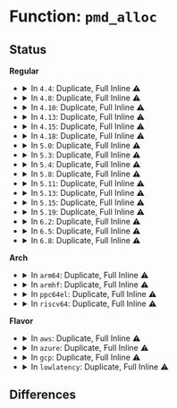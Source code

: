 # Function: <code>pmd_alloc</code>

## Status
<b>Regular</b>
<ul>
<li>
<details>
<summary>In <code>4.4</code>: Duplicate, Full Inline ⚠️</summary>

**Collision:** Static Duplication

**Inline:** Full

**Transformation:** False

**Instances:**

```
In arch/x86/kernel/tboot.c (ffffffff81f6a346)
Location: include/linux/mm.h:1515
Inline: True
Inline callers:
  - arch/x86/kernel/tboot.c:tboot_late_init
```
```
In mm/memory.c (ffffffff811becd9)
Location: include/linux/mm.h:1515
Inline: True
Inline callers:
  - mm/memory.c:handle_mm_fault
  - mm/memory.c:remap_pfn_range
  - mm/memory.c:copy_page_range
  - mm/memory.c:__get_locked_pte
```
```
In mm/mremap.c (ffffffff811c94a3)
Location: include/linux/mm.h:1515
Inline: True
Inline callers:
  - mm/mremap.c:move_page_tables
```
```
In mm/vmalloc.c (ffffffff811cdf6a)
Location: include/linux/mm.h:1515
Inline: True
```
```
In mm/hugetlb.c (ffffffff811de41f)
Location: include/linux/mm.h:1515
Inline: True
Inline callers:
  - mm/hugetlb.c:huge_pmd_share
  - mm/hugetlb.c:huge_pmd_share
  - mm/hugetlb.c:huge_pte_alloc
```
```
In mm/userfaultfd.c (ffffffff81207779)
Location: include/linux/mm.h:1515
Inline: True
Inline callers:
  - mm/userfaultfd.c:mm_alloc_pmd
```
```
In lib/ioremap.c (ffffffff813eb124)
Location: include/linux/mm.h:1515
Inline: True
```
</details>
</li>
<li>
<details>
<summary>In <code>4.8</code>: Duplicate, Full Inline ⚠️</summary>

**Collision:** Static Duplication

**Inline:** Full

**Transformation:** False

**Instances:**

```
In arch/x86/kernel/tboot.c (ffffffff81f92623)
Location: include/linux/mm.h:1631
Inline: True
Inline callers:
  - arch/x86/kernel/tboot.c:tboot_late_init
```
```
In mm/memory.c (ffffffff811dab90)
Location: include/linux/mm.h:1631
Inline: True
Inline callers:
  - mm/memory.c:handle_mm_fault
  - mm/memory.c:apply_to_page_range
  - mm/memory.c:remap_pfn_range
  - mm/memory.c:__get_locked_pte
  - mm/memory.c:copy_page_range
```
```
In mm/mremap.c (ffffffff811e5893)
Location: include/linux/mm.h:1631
Inline: True
Inline callers:
  - mm/mremap.c:move_page_tables
```
```
In mm/vmalloc.c (ffffffff811eab4c)
Location: include/linux/mm.h:1631
Inline: True
```
```
In mm/hugetlb.c (ffffffff811fcbe4)
Location: include/linux/mm.h:1631
Inline: True
Inline callers:
  - mm/hugetlb.c:huge_pte_alloc
  - mm/hugetlb.c:huge_pmd_share
  - mm/hugetlb.c:huge_pmd_share
```
```
In mm/userfaultfd.c (ffffffff8122d04d)
Location: include/linux/mm.h:1631
Inline: True
Inline callers:
  - mm/userfaultfd.c:mm_alloc_pmd
```
```
In lib/ioremap.c (ffffffff814314fe)
Location: include/linux/mm.h:1631
Inline: True
```
</details>
</li>
<li>
<details>
<summary>In <code>4.10</code>: Duplicate, Full Inline ⚠️</summary>

**Collision:** Static Duplication

**Inline:** Full

**Transformation:** False

**Instances:**

```
In arch/x86/kernel/tboot.c (ffffffff81fcd8ef)
Location: include/linux/mm.h:1605
Inline: True
Inline callers:
  - arch/x86/kernel/tboot.c:tboot_late_init
```
```
In mm/memory.c (ffffffff811ea752)
Location: include/linux/mm.h:1605
Inline: True
Inline callers:
  - mm/memory.c:handle_mm_fault
  - mm/memory.c:apply_to_page_range
  - mm/memory.c:remap_pfn_range
  - mm/memory.c:__get_locked_pte
  - mm/memory.c:copy_page_range
```
```
In mm/mremap.c (ffffffff811f5ac9)
Location: include/linux/mm.h:1605
Inline: True
Inline callers:
  - mm/mremap.c:move_page_tables
```
```
In mm/vmalloc.c (ffffffff811fbd87)
Location: include/linux/mm.h:1605
Inline: True
```
```
In mm/hugetlb.c (ffffffff8120d6c4)
Location: include/linux/mm.h:1605
Inline: True
Inline callers:
  - mm/hugetlb.c:huge_pte_alloc
  - mm/hugetlb.c:huge_pmd_share
  - mm/hugetlb.c:huge_pmd_share
```
```
In mm/userfaultfd.c (ffffffff8123f56d)
Location: include/linux/mm.h:1605
Inline: True
Inline callers:
  - mm/userfaultfd.c:mm_alloc_pmd
```
```
In lib/ioremap.c (ffffffff8144d76e)
Location: include/linux/mm.h:1605
Inline: True
Inline callers:
  - lib/ioremap.c:ioremap_page_range
```
</details>
</li>
<li>
<details>
<summary>In <code>4.13</code>: Duplicate, Full Inline ⚠️</summary>

**Collision:** Static Duplication

**Inline:** Full

**Transformation:** False

**Instances:**

```
In arch/x86/kernel/tboot.c (ffffffff820adf39)
Location: include/linux/mm.h:1658
Inline: True
```
```
In mm/memory.c (ffffffff811f576a)
Location: include/linux/mm.h:1658
Inline: True
Inline callers:
  - mm/memory.c:__handle_mm_fault
  - mm/memory.c:apply_to_page_range
  - mm/memory.c:remap_pfn_range
  - mm/memory.c:__get_locked_pte
  - mm/memory.c:copy_page_range
```
```
In mm/mremap.c (ffffffff812008ac)
Location: include/linux/mm.h:1658
Inline: True
Inline callers:
  - mm/mremap.c:move_page_tables
```
```
In mm/vmalloc.c (ffffffff81206a8b)
Location: include/linux/mm.h:1658
Inline: True
```
```
In mm/hugetlb.c (ffffffff81219514)
Location: include/linux/mm.h:1658
Inline: True
Inline callers:
  - mm/hugetlb.c:huge_pte_alloc
  - mm/hugetlb.c:huge_pmd_share
  - mm/hugetlb.c:huge_pmd_share
```
```
In mm/userfaultfd.c (ffffffff8124aec1)
Location: include/linux/mm.h:1658
Inline: True
Inline callers:
  - mm/userfaultfd.c:mm_alloc_pmd
```
```
In lib/ioremap.c (ffffffff818ed41f)
Location: include/linux/mm.h:1658
Inline: True
Inline callers:
  - lib/ioremap.c:ioremap_page_range
```
</details>
</li>
<li>
<details>
<summary>In <code>4.15</code>: Duplicate, Full Inline ⚠️</summary>

**Collision:** Static Duplication

**Inline:** Full

**Transformation:** False

**Instances:**

```
In arch/x86/kernel/tboot.c (ffffffff826b4449)
Location: include/linux/mm.h:1760
Inline: True
```
```
In mm/memory.c (ffffffff8120e6ef)
Location: include/linux/mm.h:1760
Inline: True
Inline callers:
  - mm/memory.c:__handle_mm_fault
  - mm/memory.c:apply_to_page_range
  - mm/memory.c:remap_pfn_range
  - mm/memory.c:__get_locked_pte
  - mm/memory.c:copy_page_range
```
```
In mm/mremap.c (ffffffff81219084)
Location: include/linux/mm.h:1760
Inline: True
Inline callers:
  - mm/mremap.c:move_page_tables
```
```
In mm/vmalloc.c (ffffffff8121fad8)
Location: include/linux/mm.h:1760
Inline: True
```
```
In mm/hugetlb.c (ffffffff81234513)
Location: include/linux/mm.h:1760
Inline: True
Inline callers:
  - mm/hugetlb.c:huge_pte_alloc
  - mm/hugetlb.c:huge_pmd_share
  - mm/hugetlb.c:huge_pmd_share
```
```
In mm/migrate.c (ffffffff81249f8e)
Location: include/linux/mm.h:1760
Inline: True
```
```
In mm/userfaultfd.c (ffffffff8126b140)
Location: include/linux/mm.h:1760
Inline: True
Inline callers:
  - mm/userfaultfd.c:mm_alloc_pmd
```
```
In lib/ioremap.c (ffffffff8197354d)
Location: include/linux/mm.h:1760
Inline: True
Inline callers:
  - lib/ioremap.c:ioremap_page_range
```
</details>
</li>
<li>
<details>
<summary>In <code>4.18</code>: Duplicate, Full Inline ⚠️</summary>

**Collision:** Static Duplication

**Inline:** Full

**Transformation:** False

**Instances:**

```
In arch/x86/kernel/tboot.c (ffffffff826ddbc6)
Location: include/linux/mm.h:1847
Inline: True
Inline callers:
  - arch/x86/kernel/tboot.c:tboot_late_init
```
```
In mm/memory.c (ffffffff8122ff22)
Location: include/linux/mm.h:1847
Inline: True
Inline callers:
  - mm/memory.c:__handle_mm_fault
  - mm/memory.c:apply_to_page_range
  - mm/memory.c:remap_pfn_range
  - mm/memory.c:__get_locked_pte
  - mm/memory.c:copy_page_range
```
```
In mm/mremap.c (ffffffff8123aa3b)
Location: include/linux/mm.h:1847
Inline: True
Inline callers:
  - mm/mremap.c:move_page_tables
```
```
In mm/vmalloc.c (ffffffff81240b89)
Location: include/linux/mm.h:1847
Inline: True
```
```
In mm/hugetlb.c (ffffffff812574b5)
Location: include/linux/mm.h:1847
Inline: True
Inline callers:
  - mm/hugetlb.c:huge_pte_alloc
  - mm/hugetlb.c:huge_pmd_share
  - mm/hugetlb.c:huge_pmd_share
```
```
In mm/migrate.c (ffffffff8126eefc)
Location: include/linux/mm.h:1847
Inline: True
```
```
In mm/userfaultfd.c (ffffffff8128fb2e)
Location: include/linux/mm.h:1847
Inline: True
Inline callers:
  - mm/userfaultfd.c:mm_alloc_pmd
```
```
In lib/ioremap.c (ffffffff819cf9eb)
Location: include/linux/mm.h:1847
Inline: True
Inline callers:
  - lib/ioremap.c:ioremap_page_range
```
</details>
</li>
<li>
<details>
<summary>In <code>5.0</code>: Duplicate, Full Inline ⚠️</summary>

**Collision:** Static Duplication

**Inline:** Full

**Transformation:** False

**Instances:**

```
In arch/x86/kernel/tboot.c (ffffffff8289400e)
Location: include/linux/mm.h:1925
Inline: True
Inline callers:
  - arch/x86/kernel/tboot.c:tboot_late_init
```
```
In mm/memory.c (ffffffff81241c18)
Location: include/linux/mm.h:1925
Inline: True
Inline callers:
  - mm/memory.c:__handle_mm_fault
  - mm/memory.c:apply_to_page_range
  - mm/memory.c:remap_pfn_range
  - mm/memory.c:__get_locked_pte
  - mm/memory.c:copy_page_range
```
```
In mm/mremap.c (ffffffff8124ec44)
Location: include/linux/mm.h:1925
Inline: True
Inline callers:
  - mm/mremap.c:move_page_tables
```
```
In mm/vmalloc.c (ffffffff8125546e)
Location: include/linux/mm.h:1925
Inline: True
```
```
In mm/hugetlb.c (ffffffff8126bb35)
Location: include/linux/mm.h:1925
Inline: True
Inline callers:
  - mm/hugetlb.c:huge_pte_alloc
  - mm/hugetlb.c:huge_pmd_share
  - mm/hugetlb.c:huge_pmd_share
```
```
In mm/migrate.c (ffffffff812835ac)
Location: include/linux/mm.h:1925
Inline: True
```
```
In mm/userfaultfd.c (ffffffff812a4a4e)
Location: include/linux/mm.h:1925
Inline: True
Inline callers:
  - mm/userfaultfd.c:mm_alloc_pmd
```
```
In lib/ioremap.c (ffffffff81a08ec6)
Location: include/linux/mm.h:1925
Inline: True
Inline callers:
  - lib/ioremap.c:ioremap_page_range
```
</details>
</li>
<li>
<details>
<summary>In <code>5.3</code>: Duplicate, Full Inline ⚠️</summary>

**Collision:** Static Duplication

**Inline:** Full

**Transformation:** False

**Instances:**

```
In arch/x86/kernel/tboot.c (ffffffff828ab7bc)
Location: include/linux/mm.h:1920
Inline: True
Inline callers:
  - arch/x86/kernel/tboot.c:tboot_late_init
```
```
In mm/memory.c (ffffffff8125457b)
Location: include/linux/mm.h:1920
Inline: True
Inline callers:
  - mm/memory.c:__handle_mm_fault
  - mm/memory.c:apply_to_page_range
  - mm/memory.c:remap_pfn_range
  - mm/memory.c:__get_locked_pte
  - mm/memory.c:copy_page_range
```
```
In mm/mremap.c (ffffffff81260f9c)
Location: include/linux/mm.h:1920
Inline: True
Inline callers:
  - mm/mremap.c:move_page_tables
```
```
In mm/vmalloc.c (ffffffff812677c0)
Location: include/linux/mm.h:1920
Inline: True
```
```
In mm/hugetlb.c (ffffffff81286e34)
Location: include/linux/mm.h:1920
Inline: True
Inline callers:
  - mm/hugetlb.c:huge_pte_alloc
  - mm/hugetlb.c:huge_pmd_share
  - mm/hugetlb.c:huge_pmd_share
```
```
In mm/userfaultfd.c (ffffffff812c000d)
Location: include/linux/mm.h:1920
Inline: True
Inline callers:
  - mm/userfaultfd.c:mm_alloc_pmd
```
```
In lib/ioremap.c (ffffffff81a787d0)
Location: include/linux/mm.h:1920
Inline: True
Inline callers:
  - lib/ioremap.c:ioremap_pud_range
```
</details>
</li>
<li>
<details>
<summary>In <code>5.4</code>: Duplicate, Full Inline ⚠️</summary>

**Collision:** Static Duplication

**Inline:** Full

**Transformation:** False

**Instances:**

```
In arch/x86/kernel/tboot.c (ffffffff828ae7ca)
Location: include/linux/mm.h:1892
Inline: True
Inline callers:
  - arch/x86/kernel/tboot.c:tboot_late_init
```
```
In mm/memory.c (ffffffff81262adb)
Location: include/linux/mm.h:1892
Inline: True
Inline callers:
  - mm/memory.c:__handle_mm_fault
  - mm/memory.c:apply_to_page_range
  - mm/memory.c:remap_pfn_range
  - mm/memory.c:__get_locked_pte
  - mm/memory.c:copy_page_range
```
```
In mm/mremap.c (ffffffff8126f735)
Location: include/linux/mm.h:1892
Inline: True
Inline callers:
  - mm/mremap.c:move_page_tables
```
```
In mm/vmalloc.c (ffffffff81276120)
Location: include/linux/mm.h:1892
Inline: True
```
```
In mm/hugetlb.c (ffffffff81296a34)
Location: include/linux/mm.h:1892
Inline: True
Inline callers:
  - mm/hugetlb.c:huge_pte_alloc
  - mm/hugetlb.c:huge_pmd_share
  - mm/hugetlb.c:huge_pmd_share
```
```
In mm/migrate.c (ffffffff812af02e)
Location: include/linux/mm.h:1892
Inline: True
```
```
In mm/userfaultfd.c (ffffffff812d1f5d)
Location: include/linux/mm.h:1892
Inline: True
Inline callers:
  - mm/userfaultfd.c:mm_alloc_pmd
```
```
In lib/ioremap.c (ffffffff81aafb80)
Location: include/linux/mm.h:1892
Inline: True
Inline callers:
  - lib/ioremap.c:ioremap_pud_range
```
</details>
</li>
<li>
<details>
<summary>In <code>5.8</code>: Duplicate, Full Inline ⚠️</summary>

**Collision:** Static Duplication

**Inline:** Full

**Transformation:** False

**Instances:**

```
In arch/x86/kernel/tboot.c (ffffffff81047a46)
Location: include/linux/mm.h:2145
Inline: True
Inline callers:
  - arch/x86/kernel/tboot.c:map_tboot_page
```
```
In mm/memory.c (ffffffff8129484d)
Location: include/linux/mm.h:2145
Inline: True
Inline callers:
  - mm/memory.c:__handle_mm_fault
  - mm/memory.c:remap_pfn_range
  - mm/memory.c:__get_locked_pte
  - mm/memory.c:copy_page_range
```
```
In mm/mremap.c (ffffffff8129fcca)
Location: include/linux/mm.h:2145
Inline: True
```
```
In mm/hugetlb.c (ffffffff812c9fed)
Location: include/linux/mm.h:2145
Inline: True
Inline callers:
  - mm/hugetlb.c:huge_pte_alloc
  - mm/hugetlb.c:huge_pmd_share
  - mm/hugetlb.c:huge_pmd_share
```
```
In mm/migrate.c (ffffffff812e50c9)
Location: include/linux/mm.h:2145
Inline: True
```
```
In mm/userfaultfd.c (ffffffff81307d4a)
Location: include/linux/mm.h:2145
Inline: True
Inline callers:
  - mm/userfaultfd.c:mm_alloc_pmd
```
</details>
</li>
<li>
<details>
<summary>In <code>5.11</code>: Duplicate, Full Inline ⚠️</summary>

**Collision:** Static Duplication

**Inline:** Full

**Transformation:** False

**Instances:**

```
In arch/x86/kernel/tboot.c (ffffffff81bd4ccc)
Location: include/linux/mm.h:2163
Inline: True
Inline callers:
  - arch/x86/kernel/tboot.c:map_tboot_page
```
```
In mm/memory.c (ffffffff8129f0cd)
Location: include/linux/mm.h:2163
Inline: True
Inline callers:
  - mm/memory.c:__handle_mm_fault
  - mm/memory.c:remap_pfn_range
  - mm/memory.c:__get_locked_pte
  - mm/memory.c:copy_p4d_range
```
```
In mm/mremap.c (ffffffff812ab7c3)
Location: include/linux/mm.h:2163
Inline: True
Inline callers:
  - mm/mremap.c:move_page_tables
```
```
In mm/hugetlb.c (ffffffff812d5c2d)
Location: include/linux/mm.h:2163
Inline: True
Inline callers:
  - mm/hugetlb.c:huge_pte_alloc
  - mm/hugetlb.c:huge_pmd_share
  - mm/hugetlb.c:huge_pmd_share
```
```
In mm/migrate.c (ffffffff812f048c)
Location: include/linux/mm.h:2163
Inline: True
```
```
In mm/userfaultfd.c (ffffffff81313a7a)
Location: include/linux/mm.h:2163
Inline: True
Inline callers:
  - mm/userfaultfd.c:mm_alloc_pmd
```
</details>
</li>
<li>
<details>
<summary>In <code>5.13</code>: Duplicate, Full Inline ⚠️</summary>

**Collision:** Static Duplication

**Inline:** Full

**Transformation:** False

**Instances:**

```
In arch/x86/kernel/tboot.c (ffffffff81bc7115)
Location: include/linux/mm.h:2171
Inline: True
Inline callers:
  - arch/x86/kernel/tboot.c:map_tboot_page
```
```
In mm/memory.c (ffffffff812a418a)
Location: include/linux/mm.h:2171
Inline: True
Inline callers:
  - mm/memory.c:__handle_mm_fault
  - mm/memory.c:remap_pfn_range_notrack
  - mm/memory.c:__get_locked_pte
  - mm/memory.c:copy_pmd_range
```
```
In mm/mremap.c (ffffffff812b0bbd)
Location: include/linux/mm.h:2171
Inline: True
Inline callers:
  - mm/mremap.c:move_page_tables
```
```
In mm/hugetlb.c (ffffffff812dc8fe)
Location: include/linux/mm.h:2171
Inline: True
Inline callers:
  - mm/hugetlb.c:huge_pte_alloc
  - mm/hugetlb.c:huge_pmd_share
```
```
In mm/migrate.c (ffffffff812f67a3)
Location: include/linux/mm.h:2171
Inline: True
```
```
In mm/userfaultfd.c (ffffffff81319c26)
Location: include/linux/mm.h:2171
Inline: True
Inline callers:
  - mm/userfaultfd.c:mm_alloc_pmd
```
</details>
</li>
<li>
<details>
<summary>In <code>5.15</code>: Duplicate, Full Inline ⚠️</summary>

**Collision:** Static Duplication

**Inline:** Full

**Transformation:** False

**Instances:**

```
In arch/x86/kernel/tboot.c (ffffffff81c9a718)
Location: include/linux/mm.h:2200
Inline: True
Inline callers:
  - arch/x86/kernel/tboot.c:map_tboot_page
```
```
In mm/memory.c (ffffffff812e54b6)
Location: include/linux/mm.h:2200
Inline: True
Inline callers:
  - mm/memory.c:__handle_mm_fault
  - mm/memory.c:remap_pfn_range_notrack
  - mm/memory.c:walk_to_pmd
  - mm/memory.c:copy_pmd_range
```
```
In mm/mremap.c (ffffffff812f25f6)
Location: include/linux/mm.h:2200
Inline: True
Inline callers:
  - mm/mremap.c:move_page_tables
```
```
In mm/hugetlb.c (ffffffff81323ac8)
Location: include/linux/mm.h:2200
Inline: True
Inline callers:
  - mm/hugetlb.c:huge_pte_alloc
  - mm/hugetlb.c:huge_pmd_share
```
```
In mm/migrate.c (ffffffff81340ded)
Location: include/linux/mm.h:2200
Inline: True
```
```
In mm/userfaultfd.c (ffffffff813669d3)
Location: include/linux/mm.h:2200
Inline: True
Inline callers:
  - mm/userfaultfd.c:mm_alloc_pmd
```
</details>
</li>
<li>
<details>
<summary>In <code>5.19</code>: Duplicate, Full Inline ⚠️</summary>

**Collision:** Static Duplication

**Inline:** Full

**Transformation:** False

**Instances:**

```
In arch/x86/kernel/tboot.c (ffffffff81e49b82)
Location: include/linux/mm.h:2278
Inline: True
Inline callers:
  - arch/x86/kernel/tboot.c:map_tboot_page
```
```
In mm/memory.c (ffffffff813477f9)
Location: include/linux/mm.h:2278
Inline: True
Inline callers:
  - mm/memory.c:__handle_mm_fault
  - mm/memory.c:remap_pfn_range_notrack
  - mm/memory.c:walk_to_pmd
  - mm/memory.c:copy_p4d_range
```
```
In mm/mprotect.c (ffffffff81354ac6)
Location: include/linux/mm.h:2278
Inline: True
Inline callers:
  - mm/mprotect.c:change_protection_range
```
```
In mm/mremap.c (ffffffff81356491)
Location: include/linux/mm.h:2278
Inline: True
Inline callers:
  - mm/mremap.c:move_page_tables
```
```
In mm/hugetlb.c (ffffffff813916b4)
Location: include/linux/mm.h:2278
Inline: True
Inline callers:
  - mm/hugetlb.c:huge_pte_alloc
  - mm/hugetlb.c:huge_pmd_share
```
```
In mm/migrate_device.c (ffffffff813b7ccc)
Location: include/linux/mm.h:2278
Inline: True
```
```
In mm/userfaultfd.c (ffffffff813e3d62)
Location: include/linux/mm.h:2278
Inline: True
Inline callers:
  - mm/userfaultfd.c:mm_alloc_pmd
```
</details>
</li>
<li>
<details>
<summary>In <code>6.2</code>: Duplicate, Full Inline ⚠️</summary>

**Collision:** Static Duplication

**Inline:** Full

**Transformation:** False

**Instances:**

```
In arch/x86/kernel/tboot.c (ffffffff81067ed0)
Location: include/linux/mm.h:2442
Inline: True
Inline callers:
  - arch/x86/kernel/tboot.c:map_tboot_page
```
```
In mm/memory.c (ffffffff813bfb86)
Location: include/linux/mm.h:2442
Inline: True
Inline callers:
  - mm/memory.c:__handle_mm_fault
  - mm/memory.c:remap_pfn_range_notrack
  - mm/memory.c:walk_to_pmd
  - mm/memory.c:copy_p4d_range
```
```
In mm/mprotect.c (ffffffff813cf025)
Location: include/linux/mm.h:2442
Inline: True
Inline callers:
  - mm/mprotect.c:change_protection_range
```
```
In mm/mremap.c (ffffffff813d0ab9)
Location: include/linux/mm.h:2442
Inline: True
Inline callers:
  - mm/mremap.c:move_page_tables
```
```
In mm/hugetlb.c (ffffffff8140e76b)
Location: include/linux/mm.h:2442
Inline: True
Inline callers:
  - mm/hugetlb.c:huge_pte_alloc
  - mm/hugetlb.c:huge_pmd_share
```
```
In mm/migrate_device.c (ffffffff8143998b)
Location: include/linux/mm.h:2442
Inline: True
```
```
In mm/userfaultfd.c (ffffffff8146b786)
Location: include/linux/mm.h:2442
Inline: True
Inline callers:
  - mm/userfaultfd.c:mm_alloc_pmd
```
</details>
</li>
<li>
<details>
<summary>In <code>6.5</code>: Duplicate, Full Inline ⚠️</summary>

**Collision:** Static Duplication

**Inline:** Full

**Transformation:** False

**Instances:**

```
In arch/x86/kernel/tboot.c (ffffffff81069780)
Location: include/linux/mm.h:2762
Inline: True
Inline callers:
  - arch/x86/kernel/tboot.c:map_tboot_page
```
```
In mm/memory.c (ffffffff813f4850)
Location: include/linux/mm.h:2762
Inline: True
Inline callers:
  - mm/memory.c:__handle_mm_fault
  - mm/memory.c:remap_p4d_range
  - mm/memory.c:walk_to_pmd
  - mm/memory.c:copy_p4d_range
```
```
In mm/mprotect.c (ffffffff814036f9)
Location: include/linux/mm.h:2762
Inline: True
Inline callers:
  - mm/mprotect.c:change_p4d_range
```
```
In mm/mremap.c (ffffffff814054d8)
Location: include/linux/mm.h:2762
Inline: True
Inline callers:
  - mm/mremap.c:move_page_tables
```
```
In mm/hugetlb.c (ffffffff81441b27)
Location: include/linux/mm.h:2762
Inline: True
Inline callers:
  - mm/hugetlb.c:huge_pte_alloc
  - mm/hugetlb.c:huge_pmd_share
```
```
In mm/migrate_device.c (ffffffff8146e733)
Location: include/linux/mm.h:2762
Inline: True
```
```
In mm/userfaultfd.c (ffffffff814a0589)
Location: include/linux/mm.h:2762
Inline: True
Inline callers:
  - mm/userfaultfd.c:mm_alloc_pmd
```
</details>
</li>
<li>
<details>
<summary>In <code>6.8</code>: Duplicate, Full Inline ⚠️</summary>

**Collision:** Static Duplication

**Inline:** Full

**Transformation:** False

**Instances:**

```
In arch/x86/kernel/tboot.c (ffffffff81070cc0)
Location: include/linux/mm.h:2803
Inline: True
Inline callers:
  - arch/x86/kernel/tboot.c:map_tboot_page
```
```
In mm/memory.c (ffffffff81420e84)
Location: include/linux/mm.h:2803
Inline: True
Inline callers:
  - mm/memory.c:__handle_mm_fault
  - mm/memory.c:remap_pfn_range_notrack
  - mm/memory.c:walk_to_pmd
  - mm/memory.c:copy_p4d_range
```
```
In mm/mprotect.c (ffffffff8142fc79)
Location: include/linux/mm.h:2803
Inline: True
Inline callers:
  - mm/mprotect.c:change_p4d_range
```
```
In mm/mremap.c (ffffffff814319f3)
Location: include/linux/mm.h:2803
Inline: True
Inline callers:
  - mm/mremap.c:move_page_tables
```
```
In mm/hugetlb.c (ffffffff8147bd97)
Location: include/linux/mm.h:2803
Inline: True
Inline callers:
  - mm/hugetlb.c:huge_pte_alloc
  - mm/hugetlb.c:huge_pmd_share
```
```
In mm/migrate_device.c (ffffffff8149d1a4)
Location: include/linux/mm.h:2803
Inline: True
Inline callers:
  - mm/migrate_device.c:migrate_vma_insert_page
```
```
In mm/userfaultfd.c (ffffffff814cfc29)
Location: include/linux/mm.h:2803
Inline: True
Inline callers:
  - mm/userfaultfd.c:mm_alloc_pmd
```
</details>
</li>
</ul>
<b>Arch</b>
<ul>
<li>
<details>
<summary>In <code>arm64</code>: Duplicate, Full Inline ⚠️</summary>

**Collision:** Static Duplication

**Inline:** Full

**Transformation:** False

**Instances:**

```
In arch/arm64/mm/hugetlbpage.c (ffff8000100b0ea0)
Location: include/linux/mm.h:1892
Inline: True
Inline callers:
  - arch/arm64/mm/hugetlbpage.c:huge_pte_alloc
  - arch/arm64/mm/hugetlbpage.c:huge_pte_alloc
  - arch/arm64/mm/hugetlbpage.c:huge_pte_alloc
```
```
In mm/memory.c (ffff8000102f9bf8)
Location: include/linux/mm.h:1892
Inline: True
Inline callers:
  - mm/memory.c:__handle_mm_fault
  - mm/memory.c:apply_to_page_range
  - mm/memory.c:remap_pfn_range
  - mm/memory.c:__get_locked_pte
  - mm/memory.c:copy_page_range
```
```
In mm/mremap.c (ffff800010305f40)
Location: include/linux/mm.h:1892
Inline: True
Inline callers:
  - mm/mremap.c:move_page_tables
```
```
In mm/vmalloc.c (ffff80001030c2d8)
Location: include/linux/mm.h:1892
Inline: True
```
```
In mm/hugetlb.c (ffff8000103335c0)
Location: include/linux/mm.h:1892
Inline: True
Inline callers:
  - mm/hugetlb.c:huge_pmd_share
  - mm/hugetlb.c:huge_pmd_share
```
```
In mm/userfaultfd.c (ffff800010377d94)
Location: include/linux/mm.h:1892
Inline: True
Inline callers:
  - mm/userfaultfd.c:mm_alloc_pmd
```
```
In lib/ioremap.c (ffff800010d89658)
Location: include/linux/mm.h:1892
Inline: True
Inline callers:
  - lib/ioremap.c:ioremap_page_range
```
</details>
</li>
<li>
<details>
<summary>In <code>armhf</code>: Duplicate, Full Inline ⚠️</summary>

**Collision:** Static Duplication

**Inline:** Full

**Transformation:** False

**Instances:**

```
In arch/arm/mm/pgd.c (0)
Location: include/linux/mm.h:1892
Inline: True
```
```
In mm/memory.c (0)
Location: include/linux/mm.h:1892
Inline: True
```
```
In mm/mremap.c (0)
Location: include/linux/mm.h:1892
Inline: True
```
```
In mm/vmalloc.c (0)
Location: include/linux/mm.h:1892
Inline: True
```
```
In mm/userfaultfd.c (0)
Location: include/linux/mm.h:1892
Inline: True
```
```
In lib/ioremap.c (0)
Location: include/linux/mm.h:1892
Inline: True
```
</details>
</li>
<li>
<details>
<summary>In <code>ppc64el</code>: Duplicate, Full Inline ⚠️</summary>

**Collision:** Static Duplication

**Inline:** Full

**Transformation:** False

**Instances:**

```
In arch/powerpc/mm/book3s64/hash_pgtable.c (c00000000008b75c)
Location: include/linux/mm.h:1892
Inline: True
Inline callers:
  - arch/powerpc/mm/book3s64/hash_pgtable.c:hash__map_kernel_page
```
```
In arch/powerpc/mm/book3s64/radix_pgtable.c (c000000000094820)
Location: include/linux/mm.h:1892
Inline: True
Inline callers:
  - arch/powerpc/mm/book3s64/radix_pgtable.c:__map_kernel_page
```
```
In arch/powerpc/mm/hugetlbpage.c (c0000000000a582c)
Location: include/linux/mm.h:1892
Inline: True
Inline callers:
  - arch/powerpc/mm/hugetlbpage.c:huge_pte_alloc
```
```
In mm/memory.c (c0000000003c3bb0)
Location: include/linux/mm.h:1892
Inline: True
Inline callers:
  - mm/memory.c:__handle_mm_fault
  - mm/memory.c:apply_to_page_range
  - mm/memory.c:remap_pfn_range
  - mm/memory.c:__get_locked_pte
  - mm/memory.c:copy_page_range
```
```
In mm/mremap.c (c0000000003d3d4c)
Location: include/linux/mm.h:1892
Inline: True
Inline callers:
  - mm/mremap.c:move_page_tables
```
```
In mm/vmalloc.c (c0000000003dc480)
Location: include/linux/mm.h:1892
Inline: True
Inline callers:
  - mm/vmalloc.c:vmap_page_range_noflush
```
```
In mm/migrate.c (c000000000432750)
Location: include/linux/mm.h:1892
Inline: True
```
```
In mm/userfaultfd.c (c00000000046a3e4)
Location: include/linux/mm.h:1892
Inline: True
Inline callers:
  - mm/userfaultfd.c:mm_alloc_pmd
```
```
In lib/ioremap.c (c000000000eca0cc)
Location: include/linux/mm.h:1892
Inline: True
Inline callers:
  - lib/ioremap.c:ioremap_pud_range
```
</details>
</li>
<li>
<details>
<summary>In <code>riscv64</code>: Duplicate, Full Inline ⚠️</summary>

**Collision:** Static Duplication

**Inline:** Full

**Transformation:** False

**Instances:**

```
In mm/memory.c (ffffffe0002098c2)
Location: include/linux/mm.h:1892
Inline: True
Inline callers:
  - mm/memory.c:__handle_mm_fault
  - mm/memory.c:apply_to_page_range
  - mm/memory.c:remap_pfn_range
  - mm/memory.c:__get_locked_pte
  - mm/memory.c:copy_page_range
```
```
In mm/mremap.c (ffffffe000211b54)
Location: include/linux/mm.h:1892
Inline: True
Inline callers:
  - mm/mremap.c:move_page_tables
```
```
In mm/vmalloc.c (ffffffe0002157fe)
Location: include/linux/mm.h:1892
Inline: True
```
```
In mm/hugetlb.c (ffffffe0002311fc)
Location: include/linux/mm.h:1892
Inline: True
Inline callers:
  - mm/hugetlb.c:huge_pte_alloc
  - mm/hugetlb.c:huge_pmd_share
  - mm/hugetlb.c:huge_pmd_share
```
```
In mm/userfaultfd.c (ffffffe00024fa4c)
Location: include/linux/mm.h:1892
Inline: True
Inline callers:
  - mm/userfaultfd.c:mm_alloc_pmd
```
```
In lib/ioremap.c (ffffffe0008b30f8)
Location: include/linux/mm.h:1892
Inline: True
Inline callers:
  - lib/ioremap.c:ioremap_page_range
```
</details>
</li>
</ul>
<b>Flavor</b>
<ul>
<li>
<details>
<summary>In <code>aws</code>: Duplicate, Full Inline ⚠️</summary>

**Collision:** Static Duplication

**Inline:** Full

**Transformation:** False

**Instances:**

```
In arch/x86/kernel/tboot.c (ffffffff8289c7e9)
Location: include/linux/mm.h:1892
Inline: True
Inline callers:
  - arch/x86/kernel/tboot.c:tboot_late_init
```
```
In mm/memory.c (ffffffff8125b12b)
Location: include/linux/mm.h:1892
Inline: True
Inline callers:
  - mm/memory.c:__handle_mm_fault
  - mm/memory.c:apply_to_page_range
  - mm/memory.c:remap_pfn_range
  - mm/memory.c:__get_locked_pte
  - mm/memory.c:copy_page_range
```
```
In mm/mremap.c (ffffffff81267d85)
Location: include/linux/mm.h:1892
Inline: True
Inline callers:
  - mm/mremap.c:move_page_tables
```
```
In mm/vmalloc.c (ffffffff8126e770)
Location: include/linux/mm.h:1892
Inline: True
```
```
In mm/hugetlb.c (ffffffff8128f014)
Location: include/linux/mm.h:1892
Inline: True
Inline callers:
  - mm/hugetlb.c:huge_pte_alloc
  - mm/hugetlb.c:huge_pmd_share
  - mm/hugetlb.c:huge_pmd_share
```
```
In mm/migrate.c (ffffffff812a760e)
Location: include/linux/mm.h:1892
Inline: True
```
```
In mm/userfaultfd.c (ffffffff812ca53d)
Location: include/linux/mm.h:1892
Inline: True
Inline callers:
  - mm/userfaultfd.c:mm_alloc_pmd
```
```
In lib/ioremap.c (ffffffff81a4e9d0)
Location: include/linux/mm.h:1892
Inline: True
Inline callers:
  - lib/ioremap.c:ioremap_pud_range
```
</details>
</li>
<li>
<details>
<summary>In <code>azure</code>: Duplicate, Full Inline ⚠️</summary>

**Collision:** Static Duplication

**Inline:** Full

**Transformation:** False

**Instances:**

```
In arch/x86/kernel/tboot.c (ffffffff828949bc)
Location: include/linux/mm.h:1892
Inline: True
Inline callers:
  - arch/x86/kernel/tboot.c:tboot_late_init
```
```
In mm/memory.c (ffffffff8124d348)
Location: include/linux/mm.h:1892
Inline: True
Inline callers:
  - mm/memory.c:__handle_mm_fault
  - mm/memory.c:apply_to_page_range
  - mm/memory.c:remap_pfn_range
  - mm/memory.c:__get_locked_pte
  - mm/memory.c:copy_page_range
```
```
In mm/mremap.c (ffffffff8125a094)
Location: include/linux/mm.h:1892
Inline: True
Inline callers:
  - mm/mremap.c:move_page_tables
```
```
In mm/vmalloc.c (ffffffff81260853)
Location: include/linux/mm.h:1892
Inline: True
```
```
In mm/hugetlb.c (ffffffff81280d62)
Location: include/linux/mm.h:1892
Inline: True
Inline callers:
  - mm/hugetlb.c:huge_pte_alloc
  - mm/hugetlb.c:huge_pmd_share
  - mm/hugetlb.c:huge_pmd_share
```
```
In mm/migrate.c (ffffffff8129905d)
Location: include/linux/mm.h:1892
Inline: True
```
```
In mm/userfaultfd.c (ffffffff812bb577)
Location: include/linux/mm.h:1892
Inline: True
Inline callers:
  - mm/userfaultfd.c:mm_alloc_pmd
```
```
In lib/ioremap.c (ffffffff81a0bab9)
Location: include/linux/mm.h:1892
Inline: True
Inline callers:
  - lib/ioremap.c:ioremap_pud_range
```
</details>
</li>
<li>
<details>
<summary>In <code>gcp</code>: Duplicate, Full Inline ⚠️</summary>

**Collision:** Static Duplication

**Inline:** Full

**Transformation:** False

**Instances:**

```
In arch/x86/kernel/tboot.c (ffffffff828af7ac)
Location: include/linux/mm.h:1892
Inline: True
Inline callers:
  - arch/x86/kernel/tboot.c:tboot_late_init
```
```
In mm/memory.c (ffffffff81258ecb)
Location: include/linux/mm.h:1892
Inline: True
Inline callers:
  - mm/memory.c:__handle_mm_fault
  - mm/memory.c:apply_to_page_range
  - mm/memory.c:remap_pfn_range
  - mm/memory.c:__get_locked_pte
  - mm/memory.c:copy_page_range
```
```
In mm/mremap.c (ffffffff81265b25)
Location: include/linux/mm.h:1892
Inline: True
Inline callers:
  - mm/mremap.c:move_page_tables
```
```
In mm/vmalloc.c (ffffffff8126c510)
Location: include/linux/mm.h:1892
Inline: True
```
```
In mm/hugetlb.c (ffffffff8128ce24)
Location: include/linux/mm.h:1892
Inline: True
Inline callers:
  - mm/hugetlb.c:huge_pte_alloc
  - mm/hugetlb.c:huge_pmd_share
  - mm/hugetlb.c:huge_pmd_share
```
```
In mm/migrate.c (ffffffff812a541e)
Location: include/linux/mm.h:1892
Inline: True
```
```
In mm/userfaultfd.c (ffffffff812c834d)
Location: include/linux/mm.h:1892
Inline: True
Inline callers:
  - mm/userfaultfd.c:mm_alloc_pmd
```
```
In lib/ioremap.c (ffffffff81abadc0)
Location: include/linux/mm.h:1892
Inline: True
Inline callers:
  - lib/ioremap.c:ioremap_pud_range
```
</details>
</li>
<li>
<details>
<summary>In <code>lowlatency</code>: Duplicate, Full Inline ⚠️</summary>

**Collision:** Static Duplication

**Inline:** Full

**Transformation:** False

**Instances:**

```
In arch/x86/kernel/tboot.c (ffffffff828af7da)
Location: include/linux/mm.h:1892
Inline: True
Inline callers:
  - arch/x86/kernel/tboot.c:tboot_late_init
```
```
In mm/memory.c (ffffffff812688cb)
Location: include/linux/mm.h:1892
Inline: True
Inline callers:
  - mm/memory.c:__handle_mm_fault
  - mm/memory.c:apply_to_page_range
  - mm/memory.c:remap_pfn_range
  - mm/memory.c:__get_locked_pte
  - mm/memory.c:copy_page_range
```
```
In mm/mremap.c (ffffffff812754c7)
Location: include/linux/mm.h:1892
Inline: True
Inline callers:
  - mm/mremap.c:move_page_tables
```
```
In mm/vmalloc.c (ffffffff8127c050)
Location: include/linux/mm.h:1892
Inline: True
```
```
In mm/hugetlb.c (ffffffff8129cbf4)
Location: include/linux/mm.h:1892
Inline: True
Inline callers:
  - mm/hugetlb.c:huge_pte_alloc
  - mm/hugetlb.c:huge_pmd_share
  - mm/hugetlb.c:huge_pmd_share
```
```
In mm/migrate.c (ffffffff812b4b4e)
Location: include/linux/mm.h:1892
Inline: True
```
```
In mm/userfaultfd.c (ffffffff812d905d)
Location: include/linux/mm.h:1892
Inline: True
Inline callers:
  - mm/userfaultfd.c:mm_alloc_pmd
```
```
In lib/ioremap.c (ffffffff81ac7210)
Location: include/linux/mm.h:1892
Inline: True
Inline callers:
  - lib/ioremap.c:ioremap_pud_range
```
</details>
</li>
</ul>

## Differences
